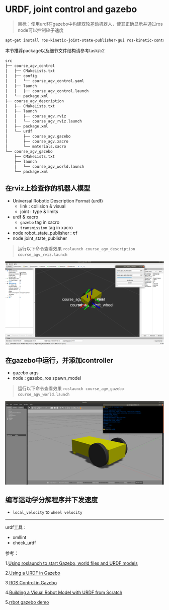 # URDF, joint control and gazebo

>  目标：使用urdf在gazebo中构建双轮差动机器人，使其正确显示并通过ros node可以控制轮子速度

```bash
apt-get install ros-kinetic-joint-state-publisher-gui ros-kinetic-controller-manager
```

本节推荐package以及细节文件结构请参考task/c2

```
src
├── course_agv_control
│   ├── CMakeLists.txt
│   ├── config
│   │   └── course_agv_control.yaml
│   ├── launch
│   │   ├── course_agv_control.launch
│   └── package.xml
├── course_agv_description
│   ├── CMakeLists.txt
│   ├── launch
│   │   ├── course_agv.rviz
│   │   └── course_agv_rviz.launch
│   ├── package.xml
│   └── urdf
│       ├── course_agv.gazebo
│       ├── course_agv.xacro
│       └── materials.xacro
└── course_agv_gazebo
    ├── CMakeLists.txt
    ├── launch
    │   └── course_agv_world.launch
    └── package.xml
```



## 在rviz上检查你的机器人模型

* Universal Robotic Description Format (urdf)
  * link : collision & visual
  * joint : type & limits
* urdf & xacro
  * `gazebo` tag in xacro
  * `transmission` tag in xacro
* node robot_state_publisher : **`tf`**
* node joint_state_publisher

> 运行以下命令查看效果
> `roslaunch course_agv_description course_agv_rviz.launch`

![c2_1_rviz](images/c2_1.png)

## 在gazebo中运行，并添加controller

* gazebo args
* node : gazebo_ros spawn_model

> 运行以下命令查看效果
> `roslaunch course_agv_gazebo course_agv_world.launch`

![c2_2_gazebo](images/c2_2.png)

## 编写运动学分解程序并下发速度

* `local_velocity` to `wheel velocity`

---
urdf工具：

- xmllint
- check_urdf

参考：

1.[Using roslaunch to start Gazebo, world files and URDF models](http://gazebosim.org/tutorials?tut=ros_roslaunch&cat=connect_ros)

2.[Using a URDF in Gazebo](http://gazebosim.org/tutorials/?tut=ros_urdf)

3.[ROS Control in Gazebo](http://gazebosim.org/tutorials/?tut=ros_control)

4.[Building a Visual Robot Model with URDF from Scratch](http://wiki.ros.org/urdf/Tutorials/Building%20a%20Visual%20Robot%20Model%20with%20URDF%20from%20Scratch)

5.[rrbot gazebo demo](https://github.com/ros-simulation/gazebo_ros_demos)
